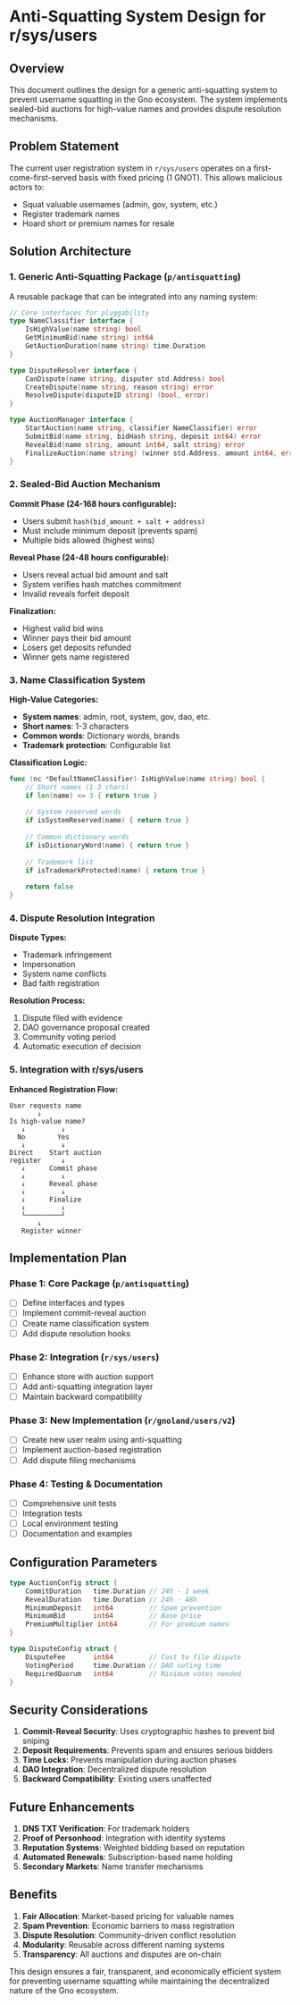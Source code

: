 # Anti-Squatting System Design for r/sys/users

## Overview

This document outlines the design for a generic anti-squatting system to prevent username squatting in the Gno ecosystem. The system implements sealed-bid auctions for high-value names and provides dispute resolution mechanisms.

## Problem Statement

The current user registration system in `r/sys/users` operates on a first-come-first-served basis with fixed pricing (1 GNOT). This allows malicious actors to:
- Squat valuable usernames (admin, gov, system, etc.)
- Register trademark names
- Hoard short or premium names for resale

## Solution Architecture

### 1. Generic Anti-Squatting Package (`p/antisquatting`)

A reusable package that can be integrated into any naming system:

```go
// Core interfaces for pluggability
type NameClassifier interface {
    IsHighValue(name string) bool
    GetMinimumBid(name string) int64
    GetAuctionDuration(name string) time.Duration
}

type DisputeResolver interface {
    CanDispute(name string, disputer std.Address) bool
    CreateDispute(name string, reason string) error
    ResolveDispute(disputeID string) (bool, error)
}

type AuctionManager interface {
    StartAuction(name string, classifier NameClassifier) error
    SubmitBid(name string, bidHash string, deposit int64) error
    RevealBid(name string, amount int64, salt string) error
    FinalizeAuction(name string) (winner std.Address, amount int64, error)
}
```

### 2. Sealed-Bid Auction Mechanism

**Commit Phase (24-168 hours configurable):**
- Users submit `hash(bid_amount + salt + address)`
- Must include minimum deposit (prevents spam)
- Multiple bids allowed (highest wins)

**Reveal Phase (24-48 hours configurable):**
- Users reveal actual bid amount and salt
- System verifies hash matches commitment
- Invalid reveals forfeit deposit

**Finalization:**
- Highest valid bid wins
- Winner pays their bid amount
- Losers get deposits refunded
- Winner gets name registered

### 3. Name Classification System

**High-Value Categories:**
- **System names**: admin, root, system, gov, dao, etc.
- **Short names**: 1-3 characters
- **Common words**: Dictionary words, brands
- **Trademark protection**: Configurable list

**Classification Logic:**
```go
func (nc *DefaultNameClassifier) IsHighValue(name string) bool {
    // Short names (1-3 chars)
    if len(name) <= 3 { return true }
    
    // System reserved words
    if isSystemReserved(name) { return true }
    
    // Common dictionary words
    if isDictionaryWord(name) { return true }
    
    // Trademark list
    if isTrademarkProtected(name) { return true }
    
    return false
}
```

### 4. Dispute Resolution Integration

**Dispute Types:**
- Trademark infringement
- Impersonation
- System name conflicts
- Bad faith registration

**Resolution Process:**
1. Dispute filed with evidence
2. DAO governance proposal created
3. Community voting period
4. Automatic execution of decision

### 5. Integration with r/sys/users

**Enhanced Registration Flow:**
```
User requests name
       ↓
Is high-value name?
   ↓         ↓
  No        Yes
   ↓         ↓
Direct    Start auction
register     ↓
   ↓      Commit phase
   ↓         ↓
   ↓      Reveal phase
   ↓         ↓
   ↓      Finalize
   ↓         ↓
   └─────────┘
       ↓
   Register winner
```

## Implementation Plan

### Phase 1: Core Package (`p/antisquatting`)
- [ ] Define interfaces and types
- [ ] Implement commit-reveal auction
- [ ] Create name classification system
- [ ] Add dispute resolution hooks

### Phase 2: Integration (`r/sys/users`)
- [ ] Enhance store with auction support
- [ ] Add anti-squatting integration layer
- [ ] Maintain backward compatibility

### Phase 3: New Implementation (`r/gnoland/users/v2`)
- [ ] Create new user realm using anti-squatting
- [ ] Implement auction-based registration
- [ ] Add dispute filing mechanisms

### Phase 4: Testing & Documentation
- [ ] Comprehensive unit tests
- [ ] Integration tests
- [ ] Local environment testing
- [ ] Documentation and examples

## Configuration Parameters

```go
type AuctionConfig struct {
    CommitDuration   time.Duration // 24h - 1 week
    RevealDuration   time.Duration // 24h - 48h
    MinimumDeposit   int64         // Spam prevention
    MinimumBid       int64         // Base price
    PremiumMultiplier int64        // For premium names
}

type DisputeConfig struct {
    DisputeFee       int64         // Cost to file dispute
    VotingPeriod     time.Duration // DAO voting time
    RequiredQuorum   int64         // Minimum votes needed
}
```

## Security Considerations

1. **Commit-Reveal Security**: Uses cryptographic hashes to prevent bid sniping
2. **Deposit Requirements**: Prevents spam and ensures serious bidders
3. **Time Locks**: Prevents manipulation during auction phases
4. **DAO Integration**: Decentralized dispute resolution
5. **Backward Compatibility**: Existing users unaffected

## Future Enhancements

1. **DNS TXT Verification**: For trademark holders
2. **Proof of Personhood**: Integration with identity systems
3. **Reputation Systems**: Weighted bidding based on reputation
4. **Automated Renewals**: Subscription-based name holding
5. **Secondary Markets**: Name transfer mechanisms

## Benefits

1. **Fair Allocation**: Market-based pricing for valuable names
2. **Spam Prevention**: Economic barriers to mass registration
3. **Dispute Resolution**: Community-driven conflict resolution
4. **Modularity**: Reusable across different naming systems
5. **Transparency**: All auctions and disputes are on-chain

This design ensures a fair, transparent, and economically efficient system for preventing username squatting while maintaining the decentralized nature of the Gno ecosystem.
